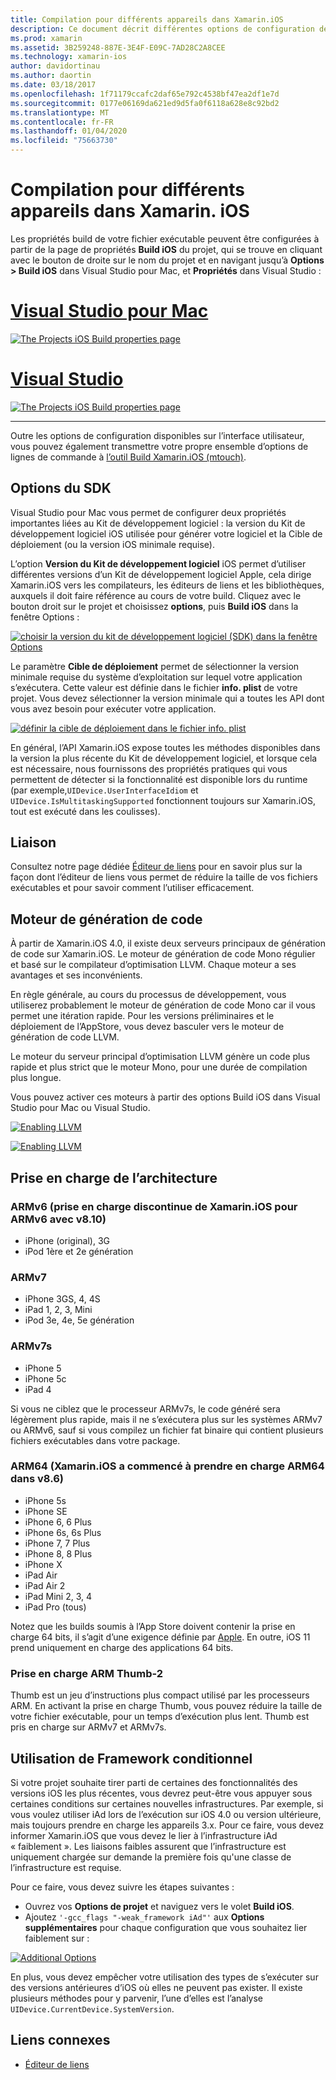 ```yaml
---
title: Compilation pour différents appareils dans Xamarin.iOS
description: Ce document décrit différentes options de configuration de build que vous pouvez utiliser afin de personnaliser une build Xamarin.iOS pour différents appareils.
ms.prod: xamarin
ms.assetid: 3B259248-887E-3E4F-E09C-7AD28C2A8CEE
ms.technology: xamarin-ios
author: davidortinau
ms.author: daortin
ms.date: 03/18/2017
ms.openlocfilehash: 1f71179ccafc2daf65e792c4538bf47ea2df1e7d
ms.sourcegitcommit: 0177e06169da621ed9d5fa0f6118a628e8c92bd2
ms.translationtype: MT
ms.contentlocale: fr-FR
ms.lasthandoff: 01/04/2020
ms.locfileid: "75663730"
---
```

# <a name="compiling-for-different-devices-in-xamarinios"></a>Compilation pour différents appareils dans Xamarin. iOS

Les propriétés build de votre fichier exécutable peuvent être configurées à partir de la page de propriétés **Build iOS** du projet, qui se trouve en cliquant avec le bouton de droite sur le nom du projet et en navigant jusqu’à **Options > Build iOS** dans Visual Studio pour Mac, et **Propriétés** dans Visual Studio :

# <a name="visual-studio-for-mactabmacos"></a>[Visual Studio pour Mac](#tab/macos)

[![](compiling-for-different-devices-images/image1.png "The Projects iOS Build properties page")](compiling-for-different-devices-images/image1.png#lightbox) 

# <a name="visual-studiotabwindows"></a>[Visual Studio](#tab/windows)

[![](compiling-for-different-devices-images/image1a.png "The Projects iOS Build properties page")](compiling-for-different-devices-images/image1a.png#lightbox)

-----

Outre les options de configuration disponibles sur l’interface utilisateur, vous pouvez également transmettre votre propre ensemble d’options de lignes de commande à [l’outil Build Xamarin.iOS (mtouch)](~/ios/deploy-test/mtouch.md).

## <a name="sdk-options"></a>Options du SDK

Visual Studio pour Mac vous permet de configurer deux propriétés importantes liées au Kit de développement logiciel : la version du Kit de développement logiciel iOS utilisée pour générer votre logiciel et la Cible de déploiement (ou la version iOS minimale requise).

L’option **Version du Kit de développement logiciel** iOS permet d’utiliser différentes versions d’un Kit de développement logiciel Apple, cela dirige Xamarin.iOS vers les compilateurs, les éditeurs de liens et les bibliothèques, auxquels il doit faire référence au cours de votre build. Cliquez avec le bouton droit sur le projet et choisissez **options**, puis **Build iOS** dans la fenêtre Options :

[![choisir la version du kit de développement logiciel (SDK) dans la fenêtre Options](compiling-for-different-devices-images/sdk-version-sml.png)](compiling-for-different-devices-images/sdk-version.png#lightbox)

Le paramètre **Cible de déploiement** permet de sélectionner la version minimale requise du système d’exploitation sur lequel votre application s’exécutera. Cette valeur est définie dans le fichier **info. plist** de votre projet. Vous devez sélectionner la version minimale qui a toutes les API dont vous avez besoin pour exécuter votre application.

[![définir la cible de déploiement dans le fichier info. plist](compiling-for-different-devices-images/deployment-target-sml.png)](compiling-for-different-devices-images/deployment-target.png#lightbox)

En général, l’API Xamarin.iOS expose toutes les méthodes disponibles dans la version la plus récente du Kit de développement logiciel, et lorsque cela est nécessaire, nous fournissons des propriétés pratiques qui vous permettent de détecter si la fonctionnalité est disponible lors du runtime (par exemple,`UIDevice.UserInterfaceIdiom` et `UIDevice.IsMultitaskingSupported` fonctionnent toujours sur Xamarin.iOS, tout est exécuté dans les coulisses).

## <a name="linking"></a>Liaison

Consultez notre page dédiée [Éditeur de liens](~/ios/deploy-test/linker.md) pour en savoir plus sur la façon dont l’éditeur de liens vous permet de réduire la taille de vos fichiers exécutables et pour savoir comment l’utiliser efficacement.

## <a name="code-generation-engine"></a>Moteur de génération de code

À partir de Xamarin.iOS 4.0, il existe deux serveurs principaux de génération de code sur Xamarin.iOS. Le moteur de génération de code Mono régulier et basé sur le compilateur d’optimisation LLVM. Chaque moteur a ses avantages et ses inconvénients.

En règle générale, au cours du processus de développement, vous utiliserez probablement le moteur de génération de code Mono car il vous permet une itération rapide. Pour les versions préliminaires et le déploiement de l’AppStore, vous devez basculer vers le moteur de génération de code LLVM.

Le moteur du serveur principal d’optimisation LLVM génère un code plus rapide et plus strict que le moteur Mono, pour une durée de compilation plus longue.

Vous pouvez activer ces moteurs à partir des options Build iOS dans Visual Studio pour Mac ou Visual Studio.

[![](compiling-for-different-devices-images/image2.png "Enabling LLVM")](compiling-for-different-devices-images/image2.png#lightbox)

[![](compiling-for-different-devices-images/image2a.png "Enabling LLVM")](compiling-for-different-devices-images/image2a.png#lightbox)

## <a name="architecture-support"></a>Prise en charge de l’architecture

### <a name="armv6-xamarinios-discontinued-support-for-armv6-with-v810"></a>ARMv6 (prise en charge discontinue de Xamarin.iOS pour ARMv6 avec v8.10)

- iPhone (original), 3G
- iPod 1ère et 2e génération

### <a name="armv7"></a>ARMv7

- iPhone 3GS, 4, 4S
- iPad 1, 2, 3, Mini
- iPod 3e, 4e, 5e génération

### <a name="armv7s"></a>ARMv7s

- iPhone 5
- iPhone 5c
- iPad 4

Si vous ne ciblez que le processeur ARMv7s, le code généré sera légèrement plus rapide, mais il ne s’exécutera plus sur les systèmes ARMv7 ou ARMv6, sauf si vous compilez un fichier fat binaire qui contient plusieurs fichiers exécutables dans votre package.

### <a name="arm64-xamarinios-started-supporting-arm64-in-v86"></a>ARM64 (Xamarin.iOS a commencé à prendre en charge ARM64 dans v8.6)

- iPhone 5s
- iPhone SE
- iPhone 6, 6 Plus
- iPhone 6s, 6s Plus
- iPhone 7, 7 Plus
- iPhone 8, 8 Plus
- iPhone X
- iPad Air
- iPad Air 2
- iPad Mini 2, 3, 4
- iPad Pro (tous)

Notez que les builds soumis à l’App Store doivent contenir la prise en charge 64 bits, il s’agit d’une exigence définie par [Apple](https://developer.apple.com/news/?id=12172014b). En outre, iOS 11 prend uniquement en charge des applications 64 bits.

### <a name="arm-thumb-2-support"></a>Prise en charge ARM Thumb-2

Thumb est un jeu d’instructions plus compact utilisé par les processeurs ARM. En activant la prise en charge Thumb, vous pouvez réduire la taille de votre fichier exécutable, pour un temps d’exécution plus lent. Thumb est pris en charge sur ARMv7 et ARMv7s.

## <a name="conditional-framework-usage"></a>Utilisation de Framework conditionnel

Si votre projet souhaite tirer parti de certaines des fonctionnalités des versions iOS les plus récentes, vous devrez peut-être vous appuyer sous certaines conditions sur certaines nouvelles infrastructures. Par exemple, si vous voulez utiliser iAd lors de l’exécution sur iOS 4.0 ou version ultérieure, mais toujours prendre en charge les appareils 3.x. Pour ce faire, vous devez informer Xamarin.iOS que vous devez le lier à l’infrastructure iAd « faiblement ». Les liaisons faibles assurent que l’infrastructure est uniquement chargée sur demande la première fois qu'une classe de l’infrastructure est requise.

Pour ce faire, vous devez suivre les étapes suivantes :

- Ouvrez vos **Options de projet** et naviguez vers le volet **Build iOS**.
- Ajoutez `'-gcc_flags "-weak_framework iAd"'` aux **Options supplémentaires** pour chaque configuration que vous souhaitez lier faiblement sur :

[![](compiling-for-different-devices-images/image3.png "Additional Options")](compiling-for-different-devices-images/image3.png#lightbox)

En plus, vous devez empêcher votre utilisation des types de s’exécuter sur des versions antérieures d’iOS où elles ne peuvent pas exister. Il existe plusieurs méthodes pour y parvenir, l’une d’elles est l’analyse `UIDevice.CurrentDevice.SystemVersion`.

## <a name="related-links"></a>Liens connexes

- [Éditeur de liens](~/ios/deploy-test/linker.md)
